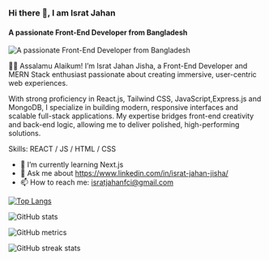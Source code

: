 ### Hi there 👋,  I am Israt Jahan
#### A passionate Front-End Developer from Bangladesh 
![A passionate Front-End Developer from Bangladesh ](https://media.licdn.com/dms/image/v2/D5616AQGEgknmC5g91g/profile-displaybackgroundimage-shrink_350_1400/profile-displaybackgroundimage-shrink_350_1400/0/1734605445890?e=1740614400&v=beta&t=L9-8ckKKpzefSDzPlHTO5lYxnA0piIuPtTz9JGPP26I)

🧑‍💻 Assalamu Alaikum! I’m Israt Jahan Jisha, a Front-End Developer and MERN Stack enthusiast passionate about creating immersive, user-centric web experiences.

With strong proficiency in React.js, Tailwind CSS, JavaScript,Express.js and MongoDB, I specialize in building modern, responsive interfaces and scalable full-stack applications. My expertise bridges front-end creativity and back-end logic, allowing me to deliver polished, high-performing solutions.


Skills:   REACT / JS / HTML / CSS

- 🌱 I’m currently learning Next.js  
- 💬 Ask me about https://www.linkedin.com/in/israt-jahan-jisha/ 
- 📫 How to reach me: isratjahanfci@gmail.com 


  

[![Top Langs](https://github-readme-stats.vercel.app/api/top-langs/?username=israt83)](https://github.com/anuraghazra/github-readme-stats)

![GitHub stats](https://github-readme-stats.vercel.app/api?username=israt83&show_icons=true&count_private=true)  

![GitHub metrics](https://metrics.lecoq.io/israt83)  

![GitHub streak stats](https://streak-stats.demolab.com/?user=israt83)  

